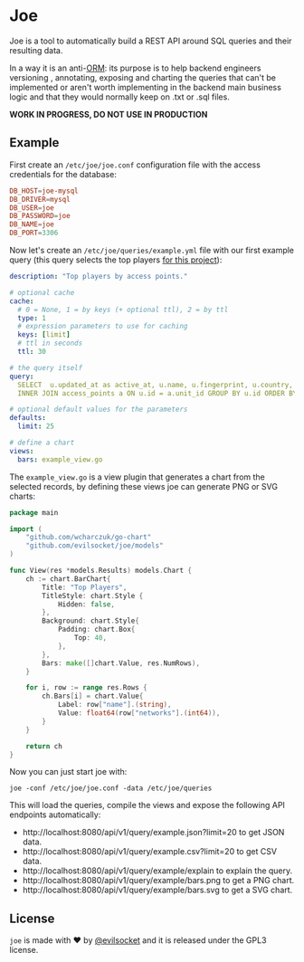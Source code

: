 # Joe

Joe is a tool to automatically build a REST API around SQL queries and their resulting data. 

In a way it is an anti-[ORM](https://en.wikipedia.org/wiki/Object-relational_mapping): its purpose is to help backend engineers versioning
, annotating, exposing and charting the queries that can't be implemented or aren't worth implementing in the backend
 main business logic and that they would normally keep on .txt or .sql files.

**WORK IN PROGRESS, DO NOT USE IN PRODUCTION**

## Example

First create an `/etc/joe/joe.conf` configuration file with the access credentials for the database:

```conf
DB_HOST=joe-mysql
DB_DRIVER=mysql
DB_USER=joe
DB_PASSWORD=joe
DB_NAME=joe
DB_PORT=3306
```

Now let's create an `/etc/joe/queries/example.yml` file with our first example query (this query selects the top
 players [for this project](https://github.com/evilsocket/pwngrid)):

```yaml
description: "Top players by access points."

# optional cache
cache:
  # 0 = None, 1 = by keys (+ optional ttl), 2 = by ttl
  type: 1
  # expression parameters to use for caching
  keys: [limit]
  # ttl in seconds
  ttl: 30

# the query itself
query:
  SELECT  u.updated_at as active_at, u.name, u.fingerprint, u.country, COUNT(a.id) AS networks FROM units u
  INNER JOIN access_points a ON u.id = a.unit_id GROUP BY u.id ORDER BY networks DESC LIMIT {limit}

# optional default values for the parameters
defaults:
  limit: 25

# define a chart
views:
  bars: example_view.go
```

The `example_view.go` is a view plugin that generates a chart from the selected records, by defining these views joe
 can generate PNG or SVG charts:

```go
package main

import (
	"github.com/wcharczuk/go-chart"
	"github.com/evilsocket/joe/models"
)

func View(res *models.Results) models.Chart {
	ch := chart.BarChart{
		Title: "Top Players",
		TitleStyle: chart.Style {
			Hidden: false,
		},
		Background: chart.Style{
			Padding: chart.Box{
				Top: 40,
			},
		},
		Bars: make([]chart.Value, res.NumRows),
	}

	for i, row := range res.Rows {
		ch.Bars[i] = chart.Value{
			Label: row["name"].(string),
			Value: float64(row["networks"].(int64)),
		}
	}

	return ch
}
```

Now you can just start joe with:

    joe -conf /etc/joe/joe.conf -data /etc/joe/queries
    
This will load the queries, compile the views and expose the following API endpoints automatically:

* http://localhost:8080/api/v1/query/example.json?limit=20 to get JSON data.
* http://localhost:8080/api/v1/query/example.csv?limit=20 to get CSV data.
* http://localhost:8080/api/v1/query/example/explain to explain the query.
* http://localhost:8080/api/v1/query/example/bars.png to get a PNG chart.
* http://localhost:8080/api/v1/query/example/bars.svg to get a SVG chart.
 
## License

`joe` is made with ♥  by [@evilsocket](https://twitter.com/evilsocket) and it is released under the GPL3 license.